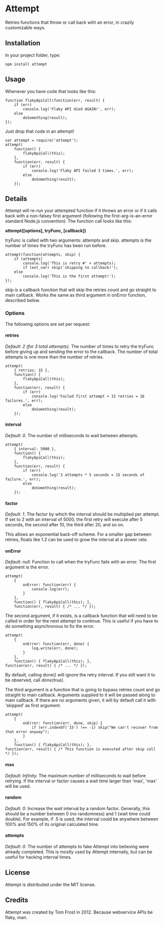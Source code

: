 # Attempt
Retries functions that throw or call back with an error, in crazily
customizable ways.

## Installation
In your project folder, type:

	npm install attempt

## Usage
Whenever you have code that looks like this:

	function flakyApiCall(function(err, result) {
	    if (err)
	        console.log('Flaky API died AGAIN!', err);
	    else
	        doSomething(result);
	});

Just drop that code in an attempt!

	var attempt = require('attempt');
	attempt(
		function() {
			flakyApiCall(this);
		},
		function(err, result) {
	        if (err)
	            console.log('Flaky API failed 3 times.', err);
	        else
	            doSomething(result);
	    });

## Details
Attempt will re-run your attempted function if it throws an error or if it
calls back with a non-falsey first argument (following the first-arg-is-an-error
standard Node.js convention).  The function call looks like this:

**attempt([options], tryFunc, [callback])**

tryFunc is called with two arguments: attempts and skip.  attempts is the number of times the
tryFunc has been run before.

	attempt(function(attempts, skip) {
		if (attempts)
			console.log('This is retry #' + attempts);
			if (ext_var) skip('skipping to callback!');
		else
			console.log('This is the first attempt!');
	});
	
skip is a callback function that will skip the retries count and go straight to main callback.
Works the same as third argument in onError function, described below.

### Options
The following options are set per request:

#### retries
*Default: 2 (for 3 total attempts).* The number of times to retry the tryFunc before giving up and sending the error to the callback.
The number of total attempts is one more than the number of retries.


	attempt(
		{ retries: 15 },
		function() {
			flakyApiCall(this);
		},
		function(err, result) {
			if (err)
				console.log('Failed first attempt + 15 retries = 16 failures.', err);
			else
				doSomething(result);
		});

#### interval
*Default: 0.* The number of milliseconds to wait between attempts.

	attempt(
		{ interval: 5000 },
		function() {
	        flakyApiCall(this);
	    },
	    function(err, result) {
	        if (err)
	            console.log('3 attempts * 5 seconds = 15 seconds of failure.', err);
	        else
	            doSomething(result);
	    });

#### factor
*Default: 1.* The factor by which the interval should be multiplied per
attempt.  If set to 2 with an interval of 5000, the first retry will execute
after 5 seconds, the second after 10, the third after 20, and so on.

This allows an exponential back-off scheme.  For a smaller gap between retries,
floats like 1.2 can be used to grow the interval at a slower rate.

#### onError
*Default: null.* Function to call when the tryFunc fails with an error.  The
first argument is the error.

	attempt(
		{
			onError: function(err) {
				console.log(err);
			}
		},
		function() { flakyApiCall(this); },
		function(err, result) { /* ... */ });

The second argument, if it exists, is a callback function that will need to be
called in order for the next attempt to continue.  This is useful if you have
to do something asynchronous to fix the error.

	attempt(
		{
			onError: function(err, done) {
        		log.write(err, done);
        	}
        },
        function() { flakyApiCall(this); },
	function(err, result) { /* ... */ });

By default, calling done() will ignore the retry interval.  If you still want
it to be observed, call *done(true)*.

The third argument is a function that is going to bypass retries count and go
straight to main callback. Arguments supplied to it will be passed along to
main callback. If there are no arguments given, it will by default call it with 'skipped' as first argument.

	attempt(
		{
			onError: function(err, done, skip) {
        		if (err.indexOf('15') !== -1) skip("We can't recover from that error anyway");
        	}
        },
        function() { flakyApiCall(this); },
	function(err, result) { /* This function is executed after skip call */ });

#### max
*Default: Infinity.* The maximum number of milliseconds to wait before retrying.
If the interval or factor causes a wait time larger than 'max', 'max' will
be used.

#### random
*Default: 0.* Increase the wait interval by a random factor. Generally, this
should be a number between 0 (no randomness) and 1 (wait time could double).
For example, if .5 is used, the interval could be anywhere between 100% and
150% of its original calculated time.

#### attempts
*Default: 0.* The number of attempts to fake Attempt into believing were
already completed.  This is mostly used by Attempt internally, but can be
useful for hacking interval times.

## License
Attempt is distributed under the MIT license.

## Credits
Attempt was created by Tom Frost in 2012.  Because webservice APIs be flaky,
man.
